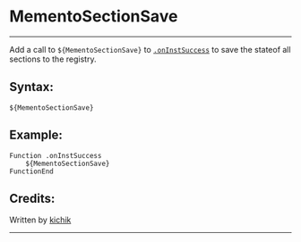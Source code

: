 # MementoSectionSave

---

Add a call to `${MementoSectionSave}` to [`.onInstSuccess`][1] to save the stateof all sections to the registry.

## Syntax:

    ${MementoSectionSave}

## Example:

	Function .onInstSuccess
		${MementoSectionSave}
	FunctionEnd

## Credits:

Written by [kichik][2]

---

[1]: ../../Callbacks/onInstSuccess.markdown
[2]: http://nsis.sourceforge.net/User:Kichik